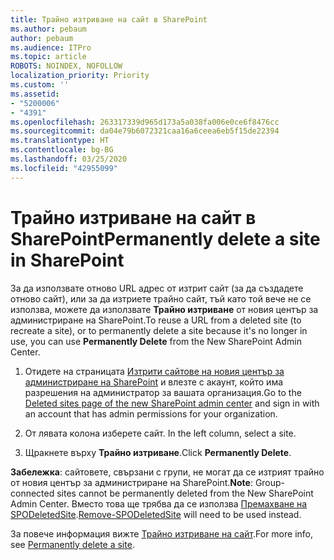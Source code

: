 ```yaml
---
title: Трайно изтриване на сайт в SharePoint
ms.author: pebaum
author: pebaum
ms.audience: ITPro
ms.topic: article
ROBOTS: NOINDEX, NOFOLLOW
localization_priority: Priority
ms.custom: ''
ms.assetid:
- "5200006"
- "4391"
ms.openlocfilehash: 263317339d965d173a5a038fa006e0ce6f8476cc
ms.sourcegitcommit: da04e79b6072321caa16a6ceea6eb5f15de22394
ms.translationtype: HT
ms.contentlocale: bg-BG
ms.lasthandoff: 03/25/2020
ms.locfileid: "42955099"
---
```

# <a name="permanently-delete-a-site-in-sharepoint"></a><span data-ttu-id="86c05-102">Трайно изтриване на сайт в SharePoint</span><span class="sxs-lookup"><span data-stu-id="86c05-102">Permanently delete a site in SharePoint</span></span>

<span data-ttu-id="86c05-103">За да използвате отново URL адрес от изтрит сайт (за да създадете отново сайт), или за да изтриете трайно сайт, тъй като той вече не се използва, можете да използвате **Трайно изтриване** от новия център за администриране на SharePoint.</span><span class="sxs-lookup"><span data-stu-id="86c05-103">To reuse a URL from a deleted site (to recreate a site), or to permanently delete a site because it's no longer in use, you can use **Permanently Delete** from the New SharePoint Admin Center.</span></span> 

1. <span data-ttu-id="86c05-104">Отидете на страницата [Изтрити сайтове на новия център за администриране на SharePoint](https://admin.microsoft.com/sharepoint?page=recycleBin&modern=true) и влезте с акаунт, който има разрешения на администратор за вашата организация.</span><span class="sxs-lookup"><span data-stu-id="86c05-104">Go to the [Deleted sites page of the new SharePoint admin center](https://admin.microsoft.com/sharepoint?page=recycleBin&modern=true) and sign in with an account that has admin permissions for your organization.</span></span> 

2. <span data-ttu-id="86c05-105">От лявата колона изберете сайт. </span><span class="sxs-lookup"><span data-stu-id="86c05-105">In the left column, select a site.</span></span> 

3. <span data-ttu-id="86c05-106">Щракнете върху **Трайно изтриване**.</span><span class="sxs-lookup"><span data-stu-id="86c05-106">Click **Permanently Delete**.</span></span> 

<span data-ttu-id="86c05-107">**Забележка**: сайтовете, свързани с групи, не могат да се изтрият трайно от новия център за администриране на SharePoint.</span><span class="sxs-lookup"><span data-stu-id="86c05-107">**Note**: Group-connected sites cannot be permanently deleted from the New SharePoint Admin Center.</span></span> <span data-ttu-id="86c05-108">Вместо това ще трябва да се използва [Премахване на SPODeletedSite](https://docs.microsoft.com/powershell/module/sharepoint-online/remove-spodeletedsite).</span><span class="sxs-lookup"><span data-stu-id="86c05-108">[Remove-SPODeletedSite](https://docs.microsoft.com/powershell/module/sharepoint-online/remove-spodeletedsite) will need to be used instead.</span></span>  

<span data-ttu-id="86c05-109">За повече информация вижте [Трайно изтриване на сайт](https://docs.microsoft.com/sharepoint/delete-site-collection#permanently-delete-a-site).</span><span class="sxs-lookup"><span data-stu-id="86c05-109">For more info, see [Permanently delete a site](https://docs.microsoft.com/sharepoint/delete-site-collection#permanently-delete-a-site).</span></span> 
